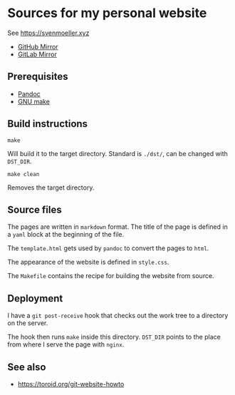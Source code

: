 # Sources for my personal website

See <https://svenmoeller.xyz>

* [GitHub Mirror](https://github.com/svemoe/website)
* [GitLab Mirror](https://gitlab.com/svemoe/website)

## Prerequisites

- [Pandoc](https://pandoc.org/)
- [GNU make](https://www.gnu.org/software/make/)

## Build instructions

    make

Will build it to the target directory.
Standard is `./dst/`, can be changed with `DST_DIR`.

    make clean

Removes the target directory.

## Source files

The pages are written in `markdown` format.
The title of the page is defined in a `yaml` block at the beginning of the file.

The `template.html` gets used by `pandoc` to convert the pages to `html`.

The appearance of the website is defined in `style.css`.

The `Makefile` contains the recipe for building the website from source.

## Deployment

I have a `git post-receive` hook that checks out the work tree to a directory on the server.

The hook then runs `make` inside this directory.
`DST_DIR` points to the place from where I serve the page with `nginx`.

## See also

- <https://toroid.org/git-website-howto>

